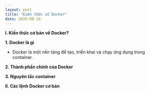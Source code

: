 ```yaml
---
layout: post
title: "Kiến thức về Docker"
date: 2025-08-16
---
```


**I. Kiến thức cơ bản về Docker?**

**1. Docker là gì**

- Docker là một nền tảng để tạo, triển khai và chạy ứng dụng trong container.

**2. Thành phần chính của Docker**

**3. Nguyên tắc container**

**II. Các lệnh Docker cơ bản**
